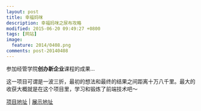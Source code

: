 ```yaml
---
layout: post
title: 幸福妈咪
description: 幸福妈咪之尿布攻略
modified: 2015-06-20 09:49:27 +0800
tags: [网站]
image:
  feature: 2014/0408.png
comments: post-20140408
---
```


参加经管学院**创办新企业**课程的成果...

这一项目可谓是一波三折，最初的想法和最终的结果之间距离十万八千里。最大的收获大概就是在这个项目里，学习和锻炼了前端技术吧～

[项目地址](https://github.com/aidistan/HappyMummy) \| [展示地址](http://aidistan.github.io/HappyMummy/)
